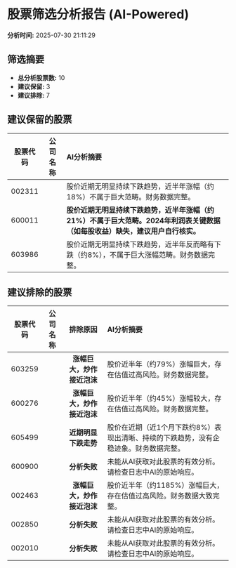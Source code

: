 # 股票筛选分析报告 (AI-Powered)

**分析时间:** 2025-07-30 21:11:29

## 筛选摘要

- **总分析股票数:** 10
- **建议保留:** 3
- **建议排除:** 7

## 建议保留的股票

| 股票代码 | 公司名称 | AI分析摘要 |
|:---:|:---:|:---|
| 002311 |  | 股价近期无明显持续下跌趋势，近半年涨幅（约18%）不属于巨大范畴。财务数据完整。 |
| 600011 |  | **股价近期无明显持续下跌趋势，近半年涨幅（约21%）不属于巨大范畴。2024年利润表关键数据（如每股收益）缺失，建议用户自行核实。** |
| 603986 |  | 股价近期无明显持续下跌趋势，近半年反而略有下跌（约8%），不属于巨大涨幅范畴。财务数据完整。 |

## 建议排除的股票

| 股票代码 | 公司名称 | 排除原因 | AI分析摘要 |
|:---:|:---:|:---:|:---|
| 603259 |  | **涨幅巨大，炒作接近泡沫** | 股价近半年（约79%）涨幅巨大，存在估值过高风险。财务数据完整。 |
| 600276 |  | **涨幅巨大，炒作接近泡沫** | 股价近半年（约45%）涨幅较大，存在估值过高风险。财务数据完整。 |
| 605499 |  | **近期明显下跌走势** | 股价在近期（近1个月下跌约8%）表现出清晰、持续的下跌趋势，没有企稳迹象。财务数据完整。 |
| 600900 |  | **分析失败** | 未能从AI获取对此股票的有效分析。请检查日志中AI的原始响应。 |
| 002463 |  | **涨幅巨大，炒作接近泡沫** | 股价近半年（约1185%）涨幅巨大，存在估值过高风险。财务数据大致完整。 |
| 002850 |  | **分析失败** | 未能从AI获取对此股票的有效分析。请检查日志中AI的原始响应。 |
| 002010 |  | **分析失败** | 未能从AI获取对此股票的有效分析。请检查日志中AI的原始响应。 |
